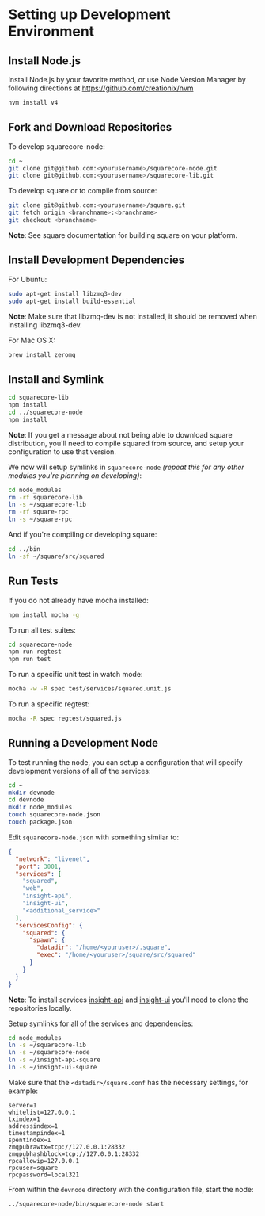 # Setting up Development Environment

## Install Node.js

Install Node.js by your favorite method, or use Node Version Manager by following directions at https://github.com/creationix/nvm

```bash
nvm install v4
```

## Fork and Download Repositories

To develop squarecore-node:

```bash
cd ~
git clone git@github.com:<yourusername>/squarecore-node.git
git clone git@github.com:<yourusername>/squarecore-lib.git
```

To develop square or to compile from source:

```bash
git clone git@github.com:<yourusername>/square.git
git fetch origin <branchname>:<branchname>
git checkout <branchname>
```
**Note**: See square documentation for building square on your platform.


## Install Development Dependencies

For Ubuntu:
```bash
sudo apt-get install libzmq3-dev
sudo apt-get install build-essential
```
**Note**: Make sure that libzmq-dev is not installed, it should be removed when installing libzmq3-dev.


For Mac OS X:
```bash
brew install zeromq
```

## Install and Symlink

```bash
cd squarecore-lib
npm install
cd ../squarecore-node
npm install
```
**Note**: If you get a message about not being able to download square distribution, you'll need to compile squared from source, and setup your configuration to use that version.


We now will setup symlinks in `squarecore-node` *(repeat this for any other modules you're planning on developing)*:
```bash
cd node_modules
rm -rf squarecore-lib
ln -s ~/squarecore-lib
rm -rf square-rpc
ln -s ~/square-rpc
```

And if you're compiling or developing square:
```bash
cd ../bin
ln -sf ~/square/src/squared
```

## Run Tests

If you do not already have mocha installed:
```bash
npm install mocha -g
```

To run all test suites:
```bash
cd squarecore-node
npm run regtest
npm run test
```

To run a specific unit test in watch mode:
```bash
mocha -w -R spec test/services/squared.unit.js
```

To run a specific regtest:
```bash
mocha -R spec regtest/squared.js
```

## Running a Development Node

To test running the node, you can setup a configuration that will specify development versions of all of the services:

```bash
cd ~
mkdir devnode
cd devnode
mkdir node_modules
touch squarecore-node.json
touch package.json
```

Edit `squarecore-node.json` with something similar to:
```json
{
  "network": "livenet",
  "port": 3001,
  "services": [
    "squared",
    "web",
    "insight-api",
    "insight-ui",
    "<additional_service>"
  ],
  "servicesConfig": {
    "squared": {
      "spawn": {
        "datadir": "/home/<youruser>/.square",
        "exec": "/home/<youruser>/square/src/squared"
      }
    }
  }
}
```

**Note**: To install services [insight-api](https://github.com/bitpay/insight-api) and [insight-ui](https://github.com/bitpay/insight-ui) you'll need to clone the repositories locally.

Setup symlinks for all of the services and dependencies:

```bash
cd node_modules
ln -s ~/squarecore-lib
ln -s ~/squarecore-node
ln -s ~/insight-api-square
ln -s ~/insight-ui-square
```

Make sure that the `<datadir>/square.conf` has the necessary settings, for example:
```
server=1
whitelist=127.0.0.1
txindex=1
addressindex=1
timestampindex=1
spentindex=1
zmqpubrawtx=tcp://127.0.0.1:28332
zmqpubhashblock=tcp://127.0.0.1:28332
rpcallowip=127.0.0.1
rpcuser=square
rpcpassword=local321
```

From within the `devnode` directory with the configuration file, start the node:
```bash
../squarecore-node/bin/squarecore-node start
```